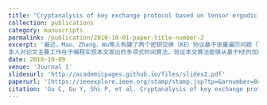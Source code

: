 ```yaml
---
title: "Cryptanalysis of key exchange protocol based on tensor ergodic problem"
collection: publications
category: manuscripts
permalink: /publication/2010-10-01-paper-title-number-2
excerpt: '最近，Mao、Zhang、Wu等人构建了两个密钥交换（KE）协议基于张量遍历问题（TEP）。尽管他们推测这些构造可以潜在地抵抗量子计算攻击，但对于KE协议他们没有提供严格的安全证明。本文利用遍历矩阵性质，我们首先提出了一种使用O(n^6)算法求解TEP问题的多项式时间算法有限域中的运算，其中n是安全参数。然后，应用该多项式时间算法，我们分别为两个基于TEP的KE构造生成一个公共共享密钥。此外，我们还提供了一种具有O(n^6)算术运算的多项式时间算法，该算法直接从基于KE的加密方案的密文中恢复明文。因此，基于TEP的KE协议及其相应的加密方案是不安全的。
本人对论文主要工作在于编程实现本文提出的多项式时间算法，验证本文算法能够从基于KE的加密方案的密文中直接恢复明文的正确性。'
date: 2018-10-09
venue: 'Journal 1'
slidesurl: 'http://academicpages.github.io/files/slides2.pdf'
paperurl: '[https://ieeexplore.ieee.org/stamp/stamp.jsp?tp=&arnumber=8485479](https://ieeexplore.ieee.org/stamp/stamp.jsp?tp=&arnumber=8485479)'
citation: 'Gu C, Gu Y, Shi P, et al. Cryptanalysis of key exchange protocol based on tensor ergodic problem[J]. China Communications, 2018, 15(10): 172-181.'
---
```



